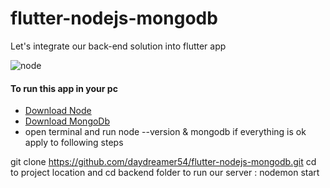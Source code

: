 # flutter-nodejs-mongodb
Let's integrate our back-end solution into flutter app

![node](https://user-images.githubusercontent.com/34074484/87217730-2a726d00-c355-11ea-9a59-f2dcc61c04d0.png)

#### To run this app in your pc
- [Download Node]("https://nodejs.org/en/")
- [Download MongoDb]("https://www.mongodb.com/try/download/community")
- open terminal and run node --version & mongodb if everything is ok apply to following steps

git clone https://github.com/daydreamer54/flutter-nodejs-mongodb.git
cd to project location and cd backend folder
to run our server : nodemon start
